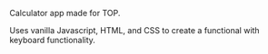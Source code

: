 Calculator app made for TOP.

Uses vanilla Javascript, HTML, and CSS to create a functional with keyboard functionality.